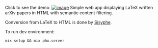 Click to see the demo:
[![image](https://user-images.githubusercontent.com/15843809/122953254-3e0cbd00-d387-11eb-8a21-116d4cbf75a8.png)](https://youtu.be/6zKkvYDPAvs)
Simple web app displaying LaTeX written arXiv papers in HTML with semantic content filtering.

Conversion from LaTeX to HTML is done by [Sisyphe](https://github.com/andrhua/sisyphe).

To run dev environment:
```
mix setup && mix phx.server
```
